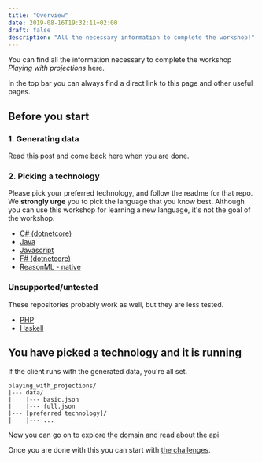```yaml
---
title: "Overview"
date: 2019-08-16T19:32:11+02:00
draft: false
description: "All the necessary information to complete the workshop!"
---
```


You can find all the information necessary to complete the workshop *Playing with projections* here.

In the top bar you can always find a direct link to this page and other useful pages.

## Before you start

### 1. Generating data

Read [this](/doc/generating_data) post and come back here when you are done.

### 2. Picking a technology

Please pick your preferred technology, and follow the readme for that repo. We **strongly urge** you to pick the language that you know best.
Although you can use this workshop for learning a new language, it's not the goal of the workshop.

- [C# (dotnetcore)](https://github.com/PlayingWithProjections/csharp)
- [Java](https://github.com/PlayingWithProjections/java)
- [Javascript](https://github.com/PlayingWithProjections/javascript)
- [F# (dotnetcore)](https://github.com/PlayingWithProjections/fsharp)
- [ReasonML - native](https://github.com/PlayingWithProjections/reason)

### Unsupported/untested

These repositories probably work as well, but they are less tested.

- [PHP](https://github.com/mathiasverraes/playingwithprojections-php)
- [Haskell](https://github.com/mathiasverraes/playingwithprojections-haskell)

## You have picked a technology and it is running

If the client runs with the generated data, you're all set. 

```
playing_with_projections/
|--- data/
|    |--- basic.json
|    |--- full.json
|--- [preferred technology]/
|    |--- ...
```

Now you can go on to explore [the domain](/doc/domain) and read about the [api](/doc/api).

Once you are done with this you can start with [the challenges](/challenge/list).
